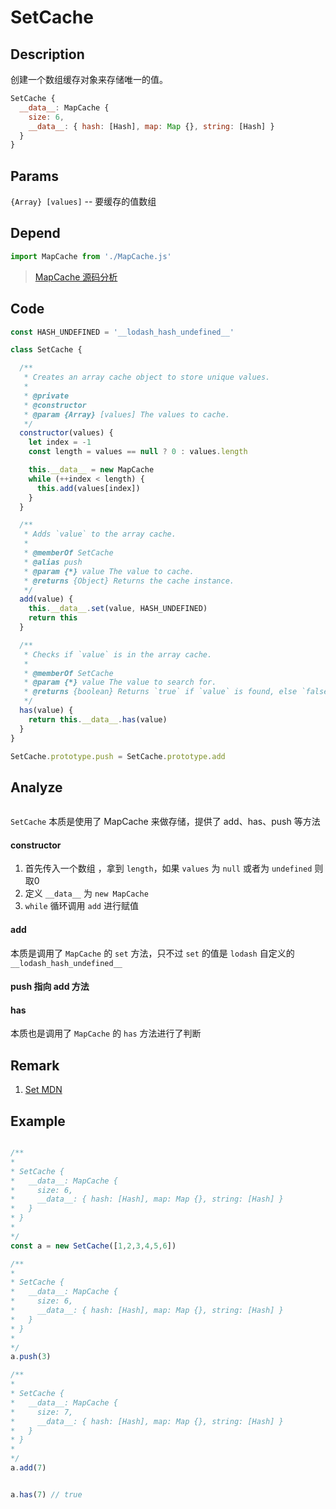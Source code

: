 # SetCache 

## Description 
创建一个数组缓存对象来存储唯一的值。

```js
SetCache {
  __data__: MapCache {
    size: 6,
    __data__: { hash: [Hash], map: Map {}, string: [Hash] }
  }
}
```
## Params
`{Array} [values]` -- 要缓存的值数组

## Depend
```js
import MapCache from './MapCache.js'
```
> [MapCache 源码分析](./mapCache.md)
>

## Code
```js
const HASH_UNDEFINED = '__lodash_hash_undefined__'

class SetCache {

  /**
   * Creates an array cache object to store unique values.
   *
   * @private
   * @constructor
   * @param {Array} [values] The values to cache.
   */
  constructor(values) {
    let index = -1
    const length = values == null ? 0 : values.length

    this.__data__ = new MapCache
    while (++index < length) {
      this.add(values[index])
    }
  }

  /**
   * Adds `value` to the array cache.
   *
   * @memberOf SetCache
   * @alias push
   * @param {*} value The value to cache.
   * @returns {Object} Returns the cache instance.
   */
  add(value) {
    this.__data__.set(value, HASH_UNDEFINED)
    return this
  }

  /**
   * Checks if `value` is in the array cache.
   *
   * @memberOf SetCache
   * @param {*} value The value to search for.
   * @returns {boolean} Returns `true` if `value` is found, else `false`.
   */
  has(value) {
    return this.__data__.has(value)
  }
}

SetCache.prototype.push = SetCache.prototype.add

```
## Analyze
<img  :src="$withBase('/assets/SetCache.png')" />

`SetCache` 本质是使用了 MapCache 来做存储，提供了 add、has、push 等方法

#### constructor
1. 首先传入一个数组 ，拿到 `length`，如果 `values` 为 `null` 或者为 `undefined` 则 取0
2. 定义 `__data__` 为 `new MapCache`
3. `while` 循环调用 `add` 进行赋值

#### add
本质是调用了 `MapCache` 的 `set` 方法，只不过 `set` 的值是 `lodash` 自定义的 `__lodash_hash_undefined__`

#### push 指向 add 方法

#### has
本质也是调用了 `MapCache` 的 `has` 方法进行了判断
## Remark
1. [Set MDN](https://developer.mozilla.org/zh-CN/docs/Web/JavaScript/Reference/Global_Objects/Set)
## Example
```js

/**
* 
* SetCache {
*   __data__: MapCache {
*     size: 6,
*     __data__: { hash: [Hash], map: Map {}, string: [Hash] }
*   }
* }
* 
*/
const a = new SetCache([1,2,3,4,5,6])

/**
* 
* SetCache {
*   __data__: MapCache {
*     size: 6,
*     __data__: { hash: [Hash], map: Map {}, string: [Hash] }
*   }
* }
* 
*/
a.push(3)

/**
* 
* SetCache {
*   __data__: MapCache {
*     size: 7,
*     __data__: { hash: [Hash], map: Map {}, string: [Hash] }
*   }
* }
* 
*/
a.add(7)


a.has(7) // true
```
